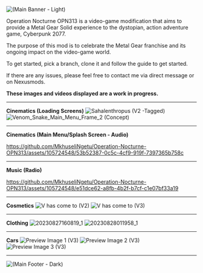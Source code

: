 ![(Main Banner - Light)](https://github.com/MkhuseliNgetu/Operation-Nocturne-OPN313/assets/105724548/e6615a3d-fee3-4ac7-9ecd-3331b76459f2)

Operation Nocturne OPN313 is a video-game modification that aims to provide a Metal Gear Solid experience to the dystopian, action adventure game, Cyberpunk 2077.

The purpose of this mod is to celebrate the Metal Gear franchise and its ongoing impact on the video-game world.

To get started, pick a branch, clone it and follow the guide to get started.

If there are any issues, please feel free to contact me via direct message or on Nexusmods.

**These images and videos displayed are a work in progress.**
***
**Cinematics (Loading Screens)** 
![Sahalenthropus (V2 -Tagged)](https://github.com/MkhuseliNgetu/Operation-Nocturne-OPN313/assets/105724548/b0857c01-bb78-4fa9-9617-d0ccfa3b5878)
![Venom_Snake_Main_Menu_Frame_2 (Concept)](https://github.com/MkhuseliNgetu/Operation-Nocturne-OPN313/assets/105724548/caa9d657-a5e8-4945-88fd-bc0ddcb03ae2)
***
**Cinematics (Main Menu/Splash Screen - Audio)** 


https://github.com/MkhuseliNgetu/Operation-Nocturne-OPN313/assets/105724548/53b52387-0c5c-4cf9-919f-7397365b758c


***
**Music (Radio)**

https://github.com/MkhuseliNgetu/Operation-Nocturne-OPN313/assets/105724548/e51dce62-a8fb-4b2f-b7cf-c1e07bf33a19
***
**Cosmetics**
![V has come to (V2)](https://github.com/MkhuseliNgetu/Operation-Nocturne-OPN313/assets/105724548/f43b8ae1-8a92-4e3c-82fb-a16d62c18149)
![V has come to (V3)](https://github.com/MkhuseliNgetu/Operation-Nocturne-OPN313/assets/105724548/4577d23c-dd59-481e-8755-20659af2c9f6)

***
**Clothing**
![20230827160819_1](https://github.com/MkhuseliNgetu/Operation-Nocturne-OPN313/assets/105724548/27b3a601-e677-447f-9346-adbeffe95af5)
![20230828011958_1](https://github.com/MkhuseliNgetu/Operation-Nocturne-OPN313/assets/105724548/680e93cc-a652-4b52-8507-9a736453d2ee)
***
**Cars**
![Preview Image 1 (V3)](https://github.com/MkhuseliNgetu/Operation-Nocturne-OPN313/assets/105724548/997132c0-6734-492c-8c2f-5450e5a0d2ad)
![Preview Image 2 (V3)](https://github.com/MkhuseliNgetu/Operation-Nocturne-OPN313/assets/105724548/8ee57417-3660-4cff-96f7-6b4416a67440)
![Preview Image 3 (V3)](https://github.com/MkhuseliNgetu/Operation-Nocturne-OPN313/assets/105724548/e3a91e4d-1fe7-4daf-b212-748ba3ea4c5b)
***
![(Main Footer - Dark)](https://github.com/MkhuseliNgetu/Operation-Nocturne-OPN313/assets/105724548/b75521b8-6eec-4486-9dd9-05a2586380a4)
